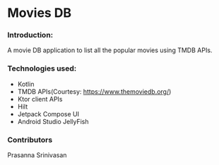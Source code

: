 # Movies DB

### Introduction:
A movie DB application to list all the popular movies using TMDB APIs.

### Technologies used:
- Kotlin
- TMDB APIs(Courtesy: https://www.themoviedb.org/)
- Ktor client APIs
- Hilt
- Jetpack Compose UI
- Android Studio JellyFish

### Contributors
Prasanna Srinivasan
